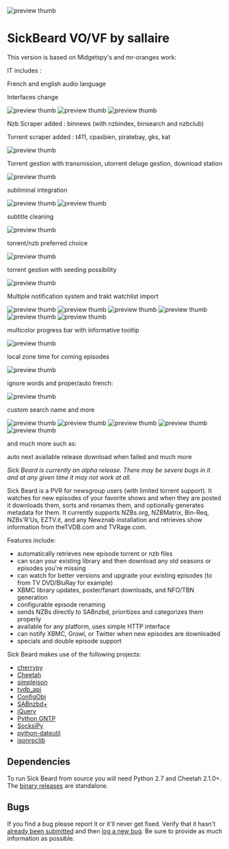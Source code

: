 ![preview thumb](http://i.imgur.com/OeXSAkU.png)

SickBeard VO/VF by sallaire
=====

This version is based on Midgetspy's and mr-oranges work:

IT includes :

French and english audio language

Interfaces change

![preview thumb](http://i.imgur.com/C6TPDCT.png)
![preview thumb](http://i.imgur.com/2nFcEbZ.png)
![preview thumb](http://i.imgur.com/YvAepaA.png)

Nzb Scraper added : binnews (with nzbindex, binsearch and nzbclub)

Torrent scraper added : t411, cpasbien, piratebay, gks, kat

![preview thumb](http://i.imgur.com/swc1lvx.png)

Torrent gestion with transmission, utorrent deluge gestion, download station

![preview thumb](http://i.imgur.com/K2DoPND.png)

subliminal integration

![preview thumb](http://i.imgur.com/plSD7lP.png)
![preview thumb](http://i.imgur.com/P2yTfpx.png)

subtitle cleaning

![preview thumb](http://i.imgur.com/5kG6d10.png)

torrent/nzb preferred choice

![preview thumb](http://i.imgur.com/1s7n4Lu.png)

torrent gestion with seeding possibility

![preview thumb](http://i.imgur.com/NDKNgLT.png)

Multiple notification system and trakt watchlist import

![preview thumb](http://i.imgur.com/xq3G3UI.png)
![preview thumb](http://i.imgur.com/MMtLuzm.png)
![preview thumb](http://i.imgur.com/N24lVgk.png)
![preview thumb](http://i.imgur.com/zEWzsJJ.png)
![preview thumb](http://i.imgur.com/u6GGX5P.png)
![preview thumb](http://i.imgur.com/uz5Ru1a.png)

multicolor progress bar with informative tooltip

![preview thumb](http://i.imgur.com/IfrAr7b.jpg)

local zone time for coming episodes

![preview thumb](http://i.imgur.com/gbQepiV.jpg)

ignore words and proper/auto french:

![preview thumb](http://i.imgur.com/bnkTqbY.png)

custom search name and more

![preview thumb](http://i.imgur.com/tSAvGcJ.png)
![preview thumb](http://i.imgur.com/5X3Vm5Y.png)
![preview thumb](http://i.imgur.com/axshXXM.png)
![preview thumb](http://i.imgur.com/ukrXA4C.png)
![preview thumb](http://i.imgur.com/ZTOCiRi.png)

and much more such as:

auto next available release download when failed
and much more

*Sick Beard is currently an alpha release. There may be severe bugs in it and at any given time it may not work at all.*

Sick Beard is a PVR for newsgroup users (with limited torrent support). It watches for new episodes of your favorite shows and when they are posted it downloads them, sorts and renames them, and optionally generates metadata for them. It currently supports NZBs.org, NZBMatrix, Bin-Req, NZBs'R'Us, EZTV.it, and any Newznab installation and retrieves show information from theTVDB.com and TVRage.com.

Features include:

* automatically retrieves new episode torrent or nzb files
* can scan your existing library and then download any old seasons or episodes you're missing
* can watch for better versions and upgrade your existing episodes (to from TV DVD/BluRay for example)
* XBMC library updates, poster/fanart downloads, and NFO/TBN generation
* configurable episode renaming
* sends NZBs directly to SABnzbd, prioritizes and categorizes them properly
* available for any platform, uses simple HTTP interface
* can notify XBMC, Growl, or Twitter when new episodes are downloaded
* specials and double episode support


Sick Beard makes use of the following projects:

* [cherrypy][cherrypy]
* [Cheetah][cheetah]
* [simplejson][simplejson]
* [tvdb_api][tvdb_api]
* [ConfigObj][configobj]
* [SABnzbd+][sabnzbd]
* [jQuery][jquery]
* [Python GNTP][pythongntp]
* [SocksiPy][socks]
* [python-dateutil][dateutil]
* [jsonrpclib][jsonrpclib]

## Dependencies

To run Sick Beard from source you will need Python 2.7 and Cheetah 2.1.0+. The [binary releases][googledownloads] are standalone.

## Bugs

If you find a bug please report it or it'll never get fixed. Verify that it hasn't [already been submitted][googleissues] and then [log a new bug][googlenewissue]. Be sure to provide as much information as possible.

[cherrypy]: http://www.cherrypy.org
[cheetah]: http://www.cheetahtemplate.org/
[simplejson]: http://code.google.com/p/simplejson/ 
[tvdb_api]: http://github.com/dbr/tvdb_api
[configobj]: http://www.voidspace.org.uk/python/configobj.html
[sabnzbd]: http://www.sabnzbd.org/
[jquery]: http://jquery.com
[pythongntp]: http://github.com/kfdm/gntp
[socks]: http://code.google.com/p/socksipy-branch/
[dateutil]: http://labix.org/python-dateutil
[googledownloads]: http://code.google.com/p/sickbeard/downloads/list
[googleissues]: http://code.google.com/p/sickbeard/issues/list
[googlenewissue]: http://code.google.com/p/sickbeard/issues/entry
[jsonrpclib]: https://github.com/joshmarshall/jsonrpclib
